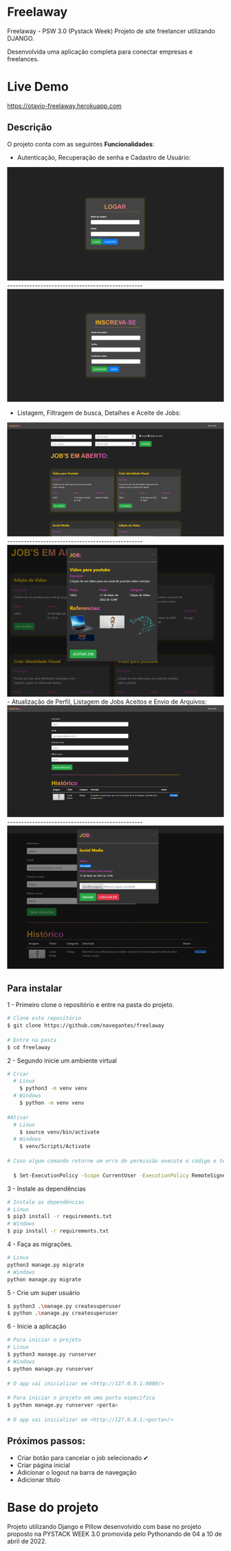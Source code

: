 # Freelaway
Freelaway - PSW 3.0 (Pystack Week) Projeto de site freelancer utilizando DJANGO.

Desenvolvida uma aplicação completa para conectar empresas e freelances.

# Live Demo
https://otavio-freelaway.herokuapp.com
<br>

## Descrição
O projeto conta com as seguintes **Funcionalidades**:

- Autenticação, Recuperação de senha e Cadastro de Usuário:
<img alt="autenticação" src="img/auth.PNG">
-------------------------------------------------
<img alt="autenticação" src="img/cadastro.PNG">

- Listagem, Filtragem de busca, Detalhes e Aceite de Jobs:
<img alt="encontrar jobs" src="img/encontrar_jobs.PNG">
-------------------------------------------------
<img alt="detalhes" src="img/detalhes.PNG">
- Atualização de Perfil, Listagem de Jobs Aceitos e Envio de Arquivos:
<img alt="perfil" src="img/perfil.PNG">
-------------------------------------------------
<img alt="enviar" src="img/enviar.PNG">



## Para instalar

1 - Primeiro clone o repositório e entre na pasta do projeto.

```bash
# Clone este repositório
$ git clone https://github.com/navegantes/freelaway

# Entre na pasta
$ cd freelaway
```

2 - Segundo inicie um ambiente virtual

```bash
# Criar
  # Linux
    $ python3 -m venv venv
  # Windows
    $ python -m venv venv

#Ativar
  # Linux
    $ source venv/bin/activate
  # Windows
    $ venv/Scripts/Activate

# Caso algum comando retorne um erro de permissão execute o código e tente novamente:

  $ Set-ExecutionPolicy -Scope CurrentUser -ExecutionPolicy RemoteSigned
```

3 - Instale as dependências

```bash
# Instale as dependências
# Linux
$ pip3 install -r requirements.txt
# Windows
$ pip install -r requirements.txt
```

4 - Faça as migrações.

```bash
# Linux
python3 manage.py migrate
# Windows
python manage.py migrate
```

5 - Crie um super usuário

```bash
$ python3 .\manage.py createsuperuser
$ python .\manage.py createsuperuser
```

6 - Inicie a aplicação

```bash
# Para iniciar o projeto
# Linux
$ python3 manage.py runserver
# Windows
$ python manage.py runserver

# O app vai inicializar em <http://127.0.0.1:8000/>

# Para iniciar o projeto em uma porta especifica
$ python manage.py runserver <porta>

# O app vai inicializar em <http://127.0.0.1:<porta>/>

```
## Próximos passos:
- Criar botão para cancelar o job selecionado ✔
- Criar página inicial
- Adicionar o logout na barra de navegação
- Adicionar título 


# Base do projeto

Projeto utilizando Django e Pillow desenvolvido com base no projeto proposto na PYSTACK WEEK 3.0 promovida pelo
Pythonando de 04 a 10 de abril de 2022.
